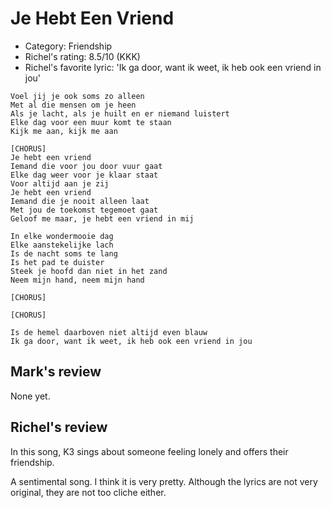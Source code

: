 # Je Hebt Een Vriend

 * Category: Friendship
 * Richel's rating: 8.5/10 (KKK)
 * Richel's favorite lyric: 'Ik ga door, want ik weet, ik heb ook een vriend in jou'

```
Voel jij je ook soms zo alleen
Met al die mensen om je heen
Als je lacht, als je huilt en er niemand luistert
Elke dag voor een muur komt te staan
Kijk me aan, kijk me aan

[CHORUS]
Je hebt een vriend
Iemand die voor jou door vuur gaat
Elke dag weer voor je klaar staat
Voor altijd aan je zij
Je hebt een vriend
Iemand die je nooit alleen laat
Met jou de toekomst tegemoet gaat
Geloof me maar, je hebt een vriend in mij

In elke wondermooie dag
Elke aanstekelijke lach
Is de nacht soms te lang
Is het pad te duister
Steek je hoofd dan niet in het zand
Neem mijn hand, neem mijn hand

[CHORUS]

[CHORUS]

Is de hemel daarboven niet altijd even blauw
Ik ga door, want ik weet, ik heb ook een vriend in jou
```

## Mark's review

None yet.

## Richel's review

In this song, K3 sings about someone feeling lonely and offers their friendship.

A sentimental song. I think it is very pretty. 
Although the lyrics are not very original, they
are not too cliche either.
